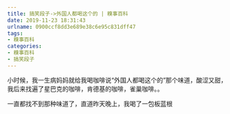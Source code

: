 ```yaml
---
title: 搞笑段子->外国人都喝这个的 | 糗事百科
date: 2019-11-23 18:31:43
urlname: 0900ccf8dd3e689e38c6e95c831dff47
tags: 
- 糗事百科
categories:
- 糗事百科
- 搞笑段子
---
```

小时候，我一生病妈妈就给我喝咖啡说“外国人都喝这个的”那个味道，酸涩又甜，我后来找遍了星巴克的咖啡，肯德基的咖啡，雀巢咖啡。。

一直都找不到那种味道了，直道昨天晚上，我喝了一包板蓝根


